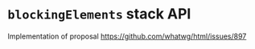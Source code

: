 # `blockingElements` stack API

Implementation of proposal https://github.com/whatwg/html/issues/897
